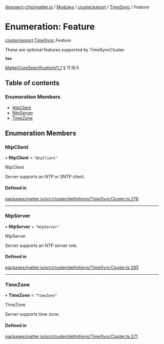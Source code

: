 [@project-chip/matter.js](../README.md) / [Modules](../modules.md) / [cluster/export](../modules/cluster_export.md) / [TimeSync](../modules/cluster_export.TimeSync.md) / Feature

# Enumeration: Feature

[cluster/export](../modules/cluster_export.md).[TimeSync](../modules/cluster_export.TimeSync.md).Feature

These are optional features supported by TimeSyncCluster.

**`See`**

[MatterCoreSpecificationV1_1](../interfaces/spec_export.MatterCoreSpecificationV1_1.md) § 11.16.5

## Table of contents

### Enumeration Members

- [NtpClient](cluster_export.TimeSync.Feature.md#ntpclient)
- [NtpServer](cluster_export.TimeSync.Feature.md#ntpserver)
- [TimeZone](cluster_export.TimeSync.Feature.md#timezone)

## Enumeration Members

### NtpClient

• **NtpClient** = ``"NtpClient"``

NtpClient

Server supports an NTP or SNTP client.

#### Defined in

[packages/matter.js/src/cluster/definitions/TimeSyncCluster.ts:278](https://github.com/project-chip/matter.js/blob/dfd1dc35/packages/matter.js/src/cluster/definitions/TimeSyncCluster.ts#L278)

___

### NtpServer

• **NtpServer** = ``"NtpServer"``

NtpServer

Server supports an NTP server role.

#### Defined in

[packages/matter.js/src/cluster/definitions/TimeSyncCluster.ts:285](https://github.com/project-chip/matter.js/blob/dfd1dc35/packages/matter.js/src/cluster/definitions/TimeSyncCluster.ts#L285)

___

### TimeZone

• **TimeZone** = ``"TimeZone"``

TimeZone

Server supports time zone.

#### Defined in

[packages/matter.js/src/cluster/definitions/TimeSyncCluster.ts:271](https://github.com/project-chip/matter.js/blob/dfd1dc35/packages/matter.js/src/cluster/definitions/TimeSyncCluster.ts#L271)
